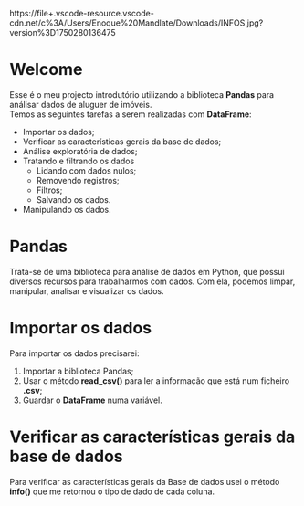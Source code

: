 https://file+.vscode-resource.vscode-cdn.net/c%3A/Users/Enoque%20Mandlate/Downloads/INFOS.jpg?version%3D1750280136475

<h1>Welcome</h1>
<p>Esse é o meu projecto introdutório utilizando a biblioteca <strong>Pandas</strong> para análisar dados de aluguer de imóveis.<br>Temos as seguintes tarefas a serem realizadas com <strong>DataFrame</strong>:<br>
<ul>
    <li>Importar os dados;</li>
    <li>Verificar as características gerais da base de dados;</li>
    <li>Análise exploratória de dados;</li>
    <li>
        Tratando e filtrando os dados
        <ul>
            <li>Lidando com dados nulos;</li>
            <li>Removendo registros;</li>
            <li>Filtros;</li>
            <li>Salvando os dados.</li>
        </ul>       
    </li>
    <li>Manipulando os dados.</li>
</ul>
</p>
<h1>Pandas</h1>
<p>Trata-se de uma biblioteca para análise de dados em Python, que possui diversos recursos para trabalharmos com dados. Com ela, podemos limpar, manipular, analisar e visualizar os dados.</p>
<h1>Importar os dados</h1>
<p>Para importar os dados precisarei:<br>
    <ol>
        <li>Importar a biblioteca Pandas;</li>
        <li>Usar o método <strong>read_csv()</strong> para ler a informação que está num ficheiro <b>.csv</b>;</li>
        <li>Guardar o <strong>DataFrame</strong> numa variável.</li>
    </ol>
</p>
<h1>Verificar as características gerais da base de dados</h1>
<p>Para verificar as características gerais da Base de dados usei o método <strong>info()</strong> que me retornou o tipo de dado de cada coluna.</p>

